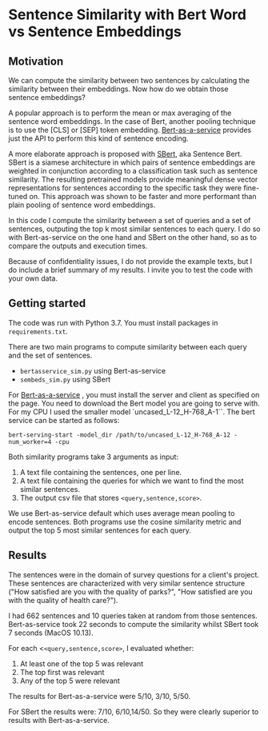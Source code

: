 # Sentence Similarity with Bert Word vs Sentence Embeddings


## Motivation

We can compute the similarity between two sentences by calculating the similarity between their embeddings. Now how do we obtain those sentence embeddings?

A popular approach is to perform the mean or max averaging of the sentence word embeddings. In the case of Bert, another pooling technique is to use the [CLS] or [SEP] token embedding. [Bert-as-a-service](https://github.com/hanxiao/bert-as-service) provides just the API to perform this kind of sentence encoding.

A more elaborate approach is proposed with [SBert](https://github.com/UKPLab/sentence-transformers), aka Sentence Bert. SBert is a siamese architecture in which pairs of sentence embeddings are weighted in conjunction according to a classification task such as sentence similarity. The resulting pretrained models provide meaningful dense vector representations for sentences according to the specific task they were fine-tuned on. This approach was shown to be faster and more performant than plain pooling of sentence word embeddings.

In this code I compute the similarity between a set of queries and a set of sentences, outputing the top k most similar sentences to each query. I do so with Bert-as-service on the one hand and SBert on the other hand, so as to compare the outputs and execution times.

Because of confidentiality issues, I do not provide the example texts, but I do include a brief summary of my results. I invite you to test the code with your own data.

## Getting started

The code was run with Python 3.7. You must install packages in `requirements.txt`. 

There are two main programs to compute similarity between each query and the set of sentences.

- `bertasservice_sim.py` using Bert-as-service
- `sembeds_sim.py` using SBert

For [Bert-as-a-service](https://github.com/hanxiao/bert-as-service) , you must install the server and client as specified on the page. You need to download the Bert model you are going to serve with. For my CPU I used the smaller model `uncased_L-12_H-768_A-1``. The bert service can be started as follows:

```
bert-serving-start -model_dir /path/to/uncased_L-12_H-768_A-12 -num_worker=4 -cpu
```

Both similarity programs take 3 arguments as input:

1. A text file containing the sentences, one per line.
2. A text file containing the queries for which we want to find the most similar sentences.
3. The output csv file that stores `<query,sentence,score>`.

We use Bert-as-service default which uses average mean pooling to encode sentences. Both programs use the cosine similarity metric and output the top 5 most similar sentences for each query.

## Results

The sentences were in the domain of survey questions for a client's project. These sentences are characterized with very similar sentence structure ("How satisfied are you with the quality of parks?", "How satisfied are you with the quality of health care?").

I had 662 sentences and 10 queries taken at random from those sentences. Bert-as-service took 22 seconds to compute the similarity whilst SBert took 7 seconds (MacOS 10.13).

For each <`<query,sentence,score>`, I evaluated whether:
1. At least one of the top 5 was relevant
2. The top first was relevant
3. Any of the top 5 were relevant

The results for Bert-as-a-service were 5/10, 3/10, 5/50.

For SBert the results were: 7/10, 6/10,14/50. So they were clearly superior to results with Bert-as-a-service.